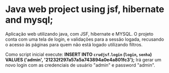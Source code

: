 # Java web project using jsf, hibernate and mysql;

Aplicação web utilizando java, com JSF, hibernate e MYSQL.
O projeto conta com uma tela de login, e validações para a sessão logada, recusando o acesso às páginas para quem não está logado utilizando filtros.

Como script inicial execute: **INSERT INTO `crudjsf`.`login` (`login`, `senha`) VALUES ('admin', '21232f297a57a5a743894a0e4a801fc3');**
Irá gerar um novo login com as credenciais de usuário "admin" e password "admin".
